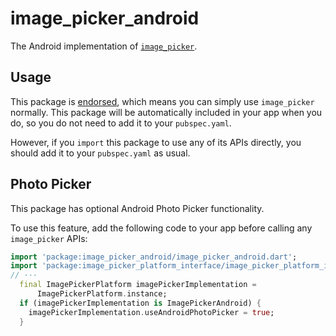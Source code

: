 <?code-excerpt path-base="example/lib"?>

# image\_picker\_android

The Android implementation of [`image_picker`][1].

## Usage

This package is [endorsed][2], which means you can simply use `image_picker`
normally. This package will be automatically included in your app when you do,
so you do not need to add it to your `pubspec.yaml`.

However, if you `import` this package to use any of its APIs directly, you
should add it to your `pubspec.yaml` as usual.

## Photo Picker

This package has optional Android Photo Picker functionality.

To use this feature, add the following code to your app before calling any `image_picker` APIs:

<?code-excerpt "main.dart (photo-picker-example)"?>
```dart
import 'package:image_picker_android/image_picker_android.dart';
import 'package:image_picker_platform_interface/image_picker_platform_interface.dart';
// ···
  final ImagePickerPlatform imagePickerImplementation =
      ImagePickerPlatform.instance;
  if (imagePickerImplementation is ImagePickerAndroid) {
    imagePickerImplementation.useAndroidPhotoPicker = true;
  }
```

[1]: https://pub.dev/packages/image_picker
[2]: https://flutter.dev/docs/development/packages-and-plugins/developing-packages#endorsed-federated-plugin

